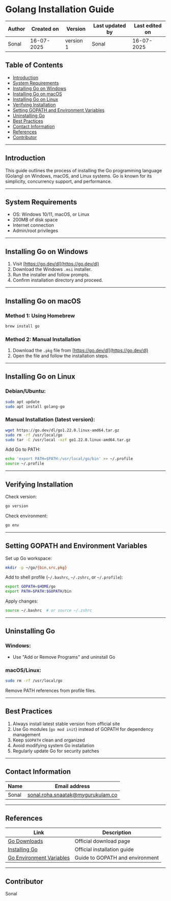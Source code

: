 # Golang Installation Guide

| Author      | Created on  | Version    | Last updated by | Last edited on |
|-------------|-------------|------------|-----------------|----------------|
| Sonal       | 16-07-2025  | version 1  | Sonal           | 16-07-2025     |

## Table of Contents
- [Introduction](#introduction)
- [System Requirements](#system-requirements)
- [Installing Go on Windows](#installing-go-on-windows)
- [Installing Go on macOS](#installing-go-on-macos)
- [Installing Go on Linux](#installing-go-on-linux)
- [Verifying Installation](#verifying-installation)
- [Setting GOPATH and Environment Variables](#setting-gopath-and-environment-variables)
- [Uninstalling Go](#uninstalling-go)
- [Best Practices](#best-practices)
- [Contact Information](#contact-information)
- [References](#references)
- [Contributor](#contributor)

---

## Introduction

This guide outlines the process of installing the Go programming language (Golang) on Windows, macOS, and Linux systems. Go is known for its simplicity, concurrency support, and performance.

---

## System Requirements

- OS: Windows 10/11, macOS, or Linux
- 200MB of disk space
- Internet connection
- Admin/root privileges

---

## Installing Go on Windows

1. Visit [https://go.dev/dl](https://go.dev/dl)
2. Download the Windows `.msi` installer.
3. Run the installer and follow prompts.
4. Confirm installation directory and proceed.

---

## Installing Go on macOS

### Method 1: Using Homebrew
```bash
brew install go
```

### Method 2: Manual Installation
1. Download the `.pkg` file from [https://go.dev/dl](https://go.dev/dl)
2. Open the file and follow the installation steps.

---

## Installing Go on Linux

### Debian/Ubuntu:
```bash
sudo apt update
sudo apt install golang-go
```

### Manual Installation (latest version):
```bash
wget https://go.dev/dl/go1.22.0.linux-amd64.tar.gz
sudo rm -rf /usr/local/go
sudo tar -C /usr/local -xzf go1.22.0.linux-amd64.tar.gz
```

Add Go to PATH:
```bash
echo 'export PATH=$PATH:/usr/local/go/bin' >> ~/.profile
source ~/.profile
```

---

## Verifying Installation

Check version:
```bash
go version
```

Check environment:
```bash
go env
```

---

## Setting GOPATH and Environment Variables

Set up Go workspace:
```bash
mkdir -p ~/go/{bin,src,pkg}
```

Add to shell profile (`~/.bashrc`, `~/.zshrc`, or `~/.profile`):
```bash
export GOPATH=$HOME/go
export PATH=$PATH:$GOPATH/bin
```

Apply changes:
```bash
source ~/.bashrc  # or source ~/.zshrc
```

---

## Uninstalling Go

### Windows:
- Use "Add or Remove Programs" and uninstall Go

### macOS/Linux:
```bash
sudo rm -rf /usr/local/go
```

Remove PATH references from profile files.

---

## Best Practices

1. Always install latest stable version from official site  
2. Use Go modules (`go mod init`) instead of GOPATH for dependency management  
3. Keep `$GOPATH` clean and organized  
4. Avoid modifying system Go installation  
5. Regularly update Go for security patches  

---

## Contact Information

| **Name**     | **Email address**                |
|--------------|----------------------------------|
| Sonal        | [sonal.roha.snaatak@mygurukulam.co](mailto:sonal.roha.snaatak@mygurukulam.co) |

---

## References

| **Link**                                             | **Description**                |
|------------------------------------------------------|--------------------------------|
| [Go Downloads](https://go.dev/dl)                    | Official download page         |
| [Installing Go](https://go.dev/doc/install)          | Official installation guide    |
| [Go Environment Variables](https://golang.org/doc/gopath_code.html) | Guide to GOPATH and environment |

---

## Contributor

Sonal
